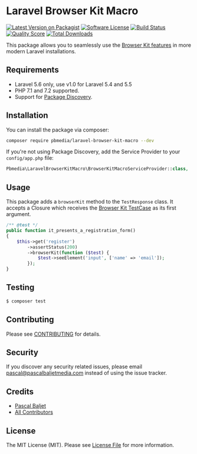 # Laravel Browser Kit Macro

[![Latest Version on Packagist](https://img.shields.io/packagist/v/pbmedia/laravel-browser-kit-macro.svg?style=flat-square)](https://packagist.org/packages/pbmedia/laravel-browser-kit-macro)
[![Software License](https://img.shields.io/badge/license-MIT-brightgreen.svg?style=flat-square)](LICENSE.md)
[![Build Status](https://img.shields.io/travis/pascalbaljetmedia/laravel-browser-kit-macro/master.svg?style=flat-square)](https://travis-ci.org/pascalbaljetmedia/laravel-browser-kit-macro)
[![Quality Score](https://img.shields.io/scrutinizer/g/pascalbaljetmedia/laravel-browser-kit-macro.svg?style=flat-square)](https://scrutinizer-ci.com/g/pascalbaljetmedia/laravel-browser-kit-macro)
[![Total Downloads](https://img.shields.io/packagist/dt/pbmedia/laravel-browser-kit-macro.svg?style=flat-square)](https://packagist.org/packages/pbmedia/laravel-browser-kit-macro)

This package allows you to seamlessly use the [Browser Kit features](https://github.com/laravel/browser-kit-testing) in more modern Laravel installations.

## Requirements
* Laravel 5.6 only, use v1.0 for Laravel 5.4 and 5.5
* PHP 7.1 and 7.2 supported.
* Support for [Package Discovery](https://laravel.com/docs/5.5/packages#package-discovery).

## Installation

You can install the package via composer:

``` bash
composer require pbmedia/laravel-browser-kit-macro --dev
```

If you're not using Package Discovery, add the Service Provider to your `config/app.php` file:

```php
Pbmedia\LaravelBrowserKitMacro\BrowserKitMacroServiceProvider::class,
```

## Usage

This package adds a `browserKit` method to the `TestResponse` class. It accepts a Closure which receives the [Browser Kit TestCase](https://github.com/laravel/browser-kit-testing/blob/master/src/TestCase.php) as its first argument.

```php
/** @test */
public function it_presents_a_registration_form()
{
    $this->get('register')
        ->assertStatus(200)
        ->browserKit(function ($test) {
            $test->seeElement('input', ['name' => 'email']);
        });
}
```

## Testing

``` bash
$ composer test
```

## Contributing

Please see [CONTRIBUTING](CONTRIBUTING.md) for details.

## Security

If you discover any security related issues, please email pascal@pascalbaljetmedia.com instead of using the issue tracker.

## Credits

- [Pascal Baljet](https://github.com/pascalbaljet)
- [All Contributors](../../contributors)

## License

The MIT License (MIT). Please see [License File](LICENSE.md) for more information.
